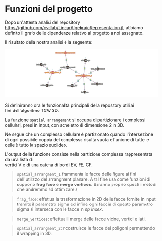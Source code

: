 # Funzioni del progetto

Dopo un'attenta analisi del repository <https://github.com/cvdlab/LinearAlgebraicRepresentation.jl>, abbiamo  
definito il grafo delle dipendenze relativo al progetto a noi assegnato. 

Il risultato della nostra analisi è la seguente:

![image](images/grafo.png)

Si definiranno ora le funzionalità principali della repository utili ai  
fini dell'algoritmo TGW 3D.

La funzione `spatial arrangement` si occupa di partizionare i complessi 
cellulari, presi in input, con scheletro di dimensione 2 in 3D. 

Ne segue 
che un complesso cellulare è partizionato quando l'intersezione di 
ogni possibile coppia del complesso risulta vuota e l'unione di tutte le celle è tutto lo spazio euclideo. 

L'output della funzione consiste nella partizione complessa rappresentata da una lista di  
vertici V e di una catena di bordi EV, FE, CF.

> `spatial_arrangment_1` frammenta le facce delle figure ai fini dell'utilizzo del arrangment planare. A tal fine usa come funzioni di supporto **frag face** e **merge vertices**. Saranno proprio questi i metodi che andremmo ad ottimizare.\

> `frag_face`: effettua la trasformazione in 2D delle facce fornite in input tramite il parametro sigma ed infine ogni faccia di questo parametro sigma si interseca con le facce in *sp index*.

> `merge_vertices`: effettua il merge delle facce vicine, vertici e lati. 

> `spatial_arrangment_2`: ricostruisce le facce dei poligoni permettendo il wrapping in 3D.